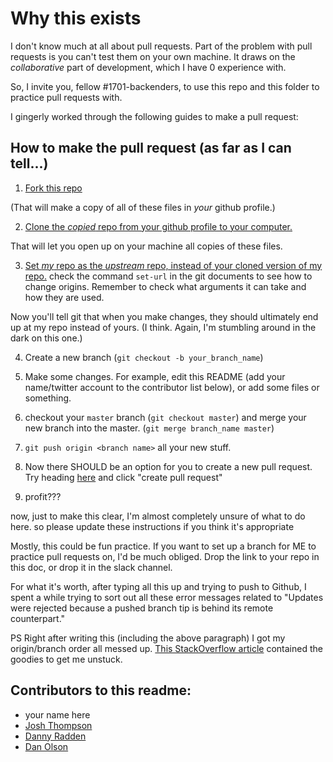 # Why this exists

I don't know much at all about pull requests. Part of the problem with pull requests is you can't test them on your own machine. It draws on the _collaborative_ part of development, which I have 0 experience with.

So, I invite you, fellow #1701-backenders, to use this repo and this folder to practice pull requests with.

I gingerly worked through the following guides to make a pull request:

## How to make the pull request (as far as I can tell...)

1. [Fork this repo](https://help.github.com/articles/fork-a-repo/)

(That will make a copy of all of these files in _your_ github profile.)

2. [Clone the _copied_ repo from your github profile to your computer.](https://help.github.com/articles/fork-a-repo/#step-2-create-a-local-clone-of-your-fork)

That will let you open up on your machine all copies of these files.

3. [Set _my_ repo as the _upstream_ repo, instead of your cloned version of my repo.](https://help.github.com/articles/fork-a-repo/#step-3-configure-git-to-sync-your-fork-with-the-original-spoon-knife-repository)
check the command `set-url` in the git documents to see how to change origins. Remember to check what arguments it can take and how they are used.

Now you'll tell git that when you make changes, they should ultimately end up at my repo instead of yours. (I think. Again, I'm stumbling around in the dark on this one.)

4. Create a new branch (`git checkout -b your_branch_name`)

5. Make some changes. For example, edit this README (add your name/twitter account to the contributor list below), or add some files or something.

6. checkout your `master` branch (`git checkout master`) and merge your new branch into the master. (`git merge branch_name master`)

7. `git push origin <branch name>` all your new stuff.

8. Now there SHOULD be an option for you to create a new pull request. Try heading [here](https://github.com/josh-works/tiny-projects/pulls) and click "create pull request"

9. profit???

now, just to make this clear, I'm almost completely unsure of what to do here. so please update these instructions if you think it's appropriate

Mostly, this could be fun practice. If you want to set up a branch for ME to practice pull requests on, I'd be much obliged. Drop the link to your repo in this doc, or drop it in the slack channel.


For what it's worth, after typing all this up and trying to push to Github, I spent a while trying to sort out all these error messages related to "Updates were rejected because a pushed branch tip is behind its remote counterpart."

PS Right after writing this (including the above paragraph) I got my origin/branch order all messed up. [This StackOverflow article](http://stackoverflow.com/questions/10298291/cannot-push-to-github-keeps-saying-need-merge) contained the goodies to get me unstuck. 



## Contributors to this readme:

- your name here
- [Josh Thompson](http://twitter.com/josh_works)
- [Danny Radden](http://twitter.com/DannyRadden)
- [Dan Olson](https://github.com/blackknight75/)

